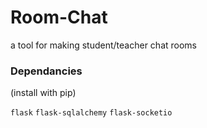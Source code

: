 # Room-Chat
a tool for making student/teacher chat rooms

### Dependancies
(install with pip)

`flask`
`flask-sqlalchemy`
`flask-socketio`
